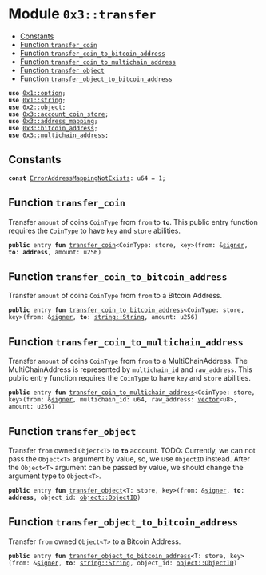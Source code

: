 
<a name="0x3_transfer"></a>

# Module `0x3::transfer`



-  [Constants](#@Constants_0)
-  [Function `transfer_coin`](#0x3_transfer_transfer_coin)
-  [Function `transfer_coin_to_bitcoin_address`](#0x3_transfer_transfer_coin_to_bitcoin_address)
-  [Function `transfer_coin_to_multichain_address`](#0x3_transfer_transfer_coin_to_multichain_address)
-  [Function `transfer_object`](#0x3_transfer_transfer_object)
-  [Function `transfer_object_to_bitcoin_address`](#0x3_transfer_transfer_object_to_bitcoin_address)


<pre><code><b>use</b> <a href="">0x1::option</a>;
<b>use</b> <a href="">0x1::string</a>;
<b>use</b> <a href="">0x2::object</a>;
<b>use</b> <a href="account_coin_store.md#0x3_account_coin_store">0x3::account_coin_store</a>;
<b>use</b> <a href="address_mapping.md#0x3_address_mapping">0x3::address_mapping</a>;
<b>use</b> <a href="bitcoin_address.md#0x3_bitcoin_address">0x3::bitcoin_address</a>;
<b>use</b> <a href="multichain_address.md#0x3_multichain_address">0x3::multichain_address</a>;
</code></pre>



<a name="@Constants_0"></a>

## Constants


<a name="0x3_transfer_ErrorAddressMappingNotExists"></a>



<pre><code><b>const</b> <a href="transfer.md#0x3_transfer_ErrorAddressMappingNotExists">ErrorAddressMappingNotExists</a>: u64 = 1;
</code></pre>



<a name="0x3_transfer_transfer_coin"></a>

## Function `transfer_coin`

Transfer <code>amount</code> of coins <code>CoinType</code> from <code>from</code> to <code><b>to</b></code>.
This public entry function requires the <code>CoinType</code> to have <code>key</code> and <code>store</code> abilities.


<pre><code><b>public</b> entry <b>fun</b> <a href="transfer.md#0x3_transfer_transfer_coin">transfer_coin</a>&lt;CoinType: store, key&gt;(from: &<a href="">signer</a>, <b>to</b>: <b>address</b>, amount: u256)
</code></pre>



<a name="0x3_transfer_transfer_coin_to_bitcoin_address"></a>

## Function `transfer_coin_to_bitcoin_address`

Transfer <code>amount</code> of coins <code>CoinType</code> from <code>from</code> to a Bitcoin Address.


<pre><code><b>public</b> entry <b>fun</b> <a href="transfer.md#0x3_transfer_transfer_coin_to_bitcoin_address">transfer_coin_to_bitcoin_address</a>&lt;CoinType: store, key&gt;(from: &<a href="">signer</a>, <b>to</b>: <a href="_String">string::String</a>, amount: u256)
</code></pre>



<a name="0x3_transfer_transfer_coin_to_multichain_address"></a>

## Function `transfer_coin_to_multichain_address`

Transfer <code>amount</code> of coins <code>CoinType</code> from <code>from</code> to a MultiChainAddress.
The MultiChainAddress is represented by <code>multichain_id</code> and <code>raw_address</code>.
This public entry function requires the <code>CoinType</code> to have <code>key</code> and <code>store</code> abilities.


<pre><code><b>public</b> entry <b>fun</b> <a href="transfer.md#0x3_transfer_transfer_coin_to_multichain_address">transfer_coin_to_multichain_address</a>&lt;CoinType: store, key&gt;(from: &<a href="">signer</a>, multichain_id: u64, raw_address: <a href="">vector</a>&lt;u8&gt;, amount: u256)
</code></pre>



<a name="0x3_transfer_transfer_object"></a>

## Function `transfer_object`

Transfer <code>from</code> owned <code>Object&lt;T&gt;</code> to <code><b>to</b></code> account.
TODO: Currently, we can not pass the <code>Object&lt;T&gt;</code> argument by value, so, we use <code>ObjectID</code> instead.
After the <code>Object&lt;T&gt;</code> argument can be passed by value, we should change the argument type to <code>Object&lt;T&gt;</code>.


<pre><code><b>public</b> entry <b>fun</b> <a href="transfer.md#0x3_transfer_transfer_object">transfer_object</a>&lt;T: store, key&gt;(from: &<a href="">signer</a>, <b>to</b>: <b>address</b>, object_id: <a href="_ObjectID">object::ObjectID</a>)
</code></pre>



<a name="0x3_transfer_transfer_object_to_bitcoin_address"></a>

## Function `transfer_object_to_bitcoin_address`

Transfer <code>from</code> owned <code>Object&lt;T&gt;</code> to a Bitcoin Address.


<pre><code><b>public</b> entry <b>fun</b> <a href="transfer.md#0x3_transfer_transfer_object_to_bitcoin_address">transfer_object_to_bitcoin_address</a>&lt;T: store, key&gt;(from: &<a href="">signer</a>, <b>to</b>: <a href="_String">string::String</a>, object_id: <a href="_ObjectID">object::ObjectID</a>)
</code></pre>

